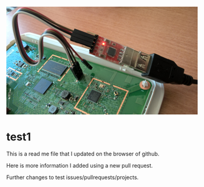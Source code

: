 ![headshot](WP_20180922_12_35_54_Pro.jpg)
# test1
This is a read me file that I updated on the browser of github.

Here is more information I added using a new pull request.


Further changes to test issues/pullrequests/projects.
